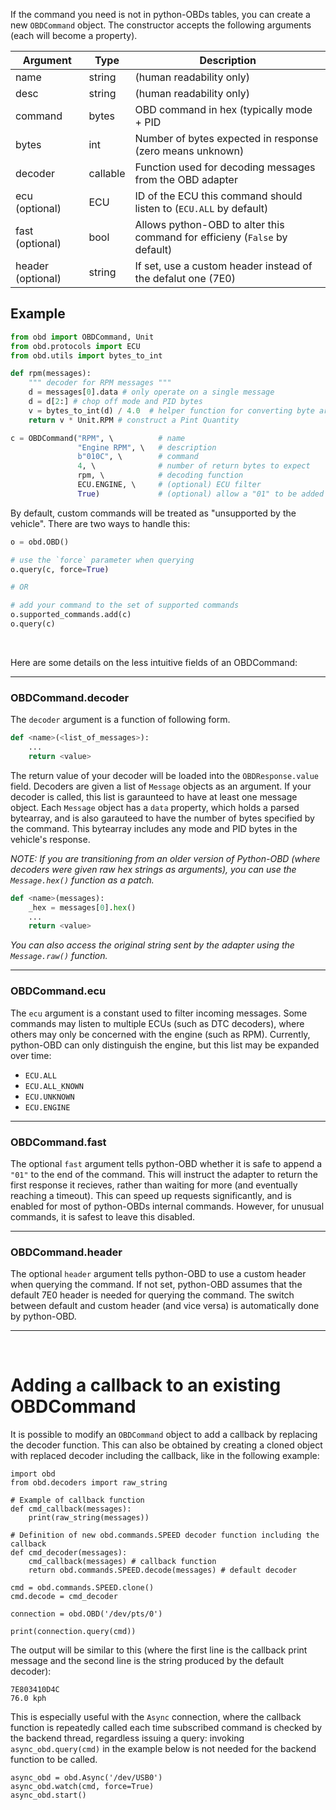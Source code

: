 
If the command you need is not in python-OBDs tables, you can create a new `OBDCommand` object. The constructor accepts the following arguments (each will become a property).

| Argument             | Type     | Description                                                                |
|----------------------|----------|----------------------------------------------------------------------------|
| name                 | string   | (human readability only)                                                   |
| desc                 | string   | (human readability only)                                                   |
| command              | bytes    | OBD command in hex (typically mode + PID                                   |
| bytes                | int      | Number of bytes expected in response (zero means unknown)                  |
| decoder              | callable | Function used for decoding messages from the OBD adapter                   |
| ecu (optional)       | ECU      | ID of the ECU this command should listen to (`ECU.ALL` by default)         |
| fast (optional)      | bool     | Allows python-OBD to alter this command for efficieny (`False` by default) |
| header (optional)    | string   | If set, use a custom header instead of the defalut one (7E0)               |


Example
-------

```python
from obd import OBDCommand, Unit
from obd.protocols import ECU
from obd.utils import bytes_to_int

def rpm(messages):
    """ decoder for RPM messages """
    d = messages[0].data # only operate on a single message
    d = d[2:] # chop off mode and PID bytes
    v = bytes_to_int(d) / 4.0  # helper function for converting byte arrays to ints
    return v * Unit.RPM # construct a Pint Quantity

c = OBDCommand("RPM", \          # name
               "Engine RPM", \   # description
               b"010C", \        # command
               4, \              # number of return bytes to expect
               rpm, \            # decoding function
               ECU.ENGINE, \     # (optional) ECU filter
               True)             # (optional) allow a "01" to be added for speed
```

By default, custom commands will be treated as "unsupported by the vehicle". There are two ways to handle this:

```python
o = obd.OBD()

# use the `force` parameter when querying
o.query(c, force=True)

# OR

# add your command to the set of supported commands
o.supported_commands.add(c)
o.query(c)
```

<br>

Here are some details on the less intuitive fields of an OBDCommand:

---

### OBDCommand.decoder

The `decoder` argument is a function of following form.

```python
def <name>(<list_of_messages>):
    ...
    return <value>
```

The return value of your decoder will be loaded into the `OBDResponse.value` field. Decoders are given a list of `Message` objects as an argument. If your decoder is called, this list is garaunteed to have at least one message object. Each `Message` object has a `data` property, which holds a parsed bytearray, and is also garauteed to have the number of bytes specified by the command. This bytearray includes any mode and PID bytes in the vehicle's response.

*NOTE: If you are transitioning from an older version of Python-OBD (where decoders were given raw hex strings as arguments), you can use the `Message.hex()` function as a patch.*

```python
def <name>(messages):
    _hex = messages[0].hex()
    ...
    return <value>
```

*You can also access the original string sent by the adapter using the `Message.raw()` function.*

---

### OBDCommand.ecu

The `ecu` argument is a constant used to filter incoming messages. Some commands may listen to multiple ECUs (such as DTC decoders), where others may only be concerned with the engine (such as RPM). Currently, python-OBD can only distinguish the engine, but this list may be expanded over time:

- `ECU.ALL`
- `ECU.ALL_KNOWN`
- `ECU.UNKNOWN`
- `ECU.ENGINE`

---

### OBDCommand.fast

The optional `fast` argument tells python-OBD whether it is safe to append a `"01"` to the end of the command. This will instruct the adapter to return the first response it recieves, rather than waiting for more (and eventually reaching a timeout). This can speed up requests significantly, and is enabled for most of python-OBDs internal commands. However, for unusual commands, it is safest to leave this disabled.

---

### OBDCommand.header

The optional `header` argument tells python-OBD to use a custom header when querying the command. If not set, python-OBD assumes that the default 7E0 header is needed for querying the command. The switch between default and custom header (and vice versa) is automatically done by python-OBD.

---

<br>

Adding a callback to an existing OBDCommand
==========================================

It is possible to modify an `OBDCommand` object to add a callback by replacing the decoder function. This can also be obtained by creating a cloned object with replaced decoder including the callback, like in the following example:

```
import obd
from obd.decoders import raw_string
 
# Example of callback function
def cmd_callback(messages):
    print(raw_string(messages))
 
# Definition of new obd.commands.SPEED decoder function including the callback
def cmd_decoder(messages):
    cmd_callback(messages) # callback function
    return obd.commands.SPEED.decode(messages) # default decoder
 
cmd = obd.commands.SPEED.clone()
cmd.decode = cmd_decoder
 
connection = obd.OBD('/dev/pts/0')
 
print(connection.query(cmd))
```

The output will be similar to this (where the first line is the callback print message and the second line is the string produced by the default decoder):

```
7E803410D4C
76.0 kph
```

This is especially useful with the `Async` connection, where the callback function is repeatedly called each time subscribed command is checked by the backend thread, regardless issuing a query: invoking `async_obd.query(cmd)` in the example below is not needed for the backend function to be called.

```
async_obd = obd.Async('/dev/USB0')
async_obd.watch(cmd, force=True)
async_obd.start()
```
